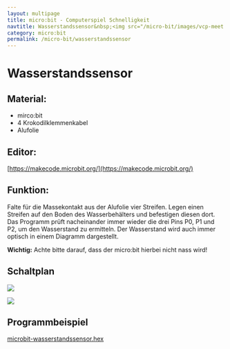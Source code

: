 ```yaml
---
layout: multipage
title: micro:bit - Computerspiel Schnelligkeit
navtitle: Wasserstandssensor&nbsp;<img src="/micro-bit/images/vcp-meet.png" title="Dieses Angebot kann auch über VCP-Meet genutzt werden.">
category: micro:bit
permalink: /micro-bit/wasserstandssensor
---
```


# Wasserstandssensor

## Material:

+ mirco:bit
+ 4 Krokodilklemmenkabel
+ Alufolie

## Editor:

[https://makecode.microbit.org/](https://makecode.microbit.org/)

## Funktion:

Falte für die Massekontakt aus der Alufolie vier Streifen. Legen
einen Streifen auf den Boden des Wasserbehälters und befestigen diesen dort.
Das Programm prüft nacheinander immer wieder die drei Pins P0, P1 und P2, um den Wasserstand zu ermitteln.
Der Wasserstand wird auch immer optisch in einem Diagramm dargestellt.

<div class="alert alert-info" role="alert">
<b>Wichtig:</b> Achte bitte darauf, dass der micro:bit hierbei nicht nass wird!
</div>

## Schaltplan

![](images/wasserstandssensor_Steckplatine.png)

![](images/micro-bit-Screenshot-Wassersensor.png)


## Programmbeispiel
[microbit-wasserstandssensor.hex](appendix/microbit-wasserstandssensor.hex)
